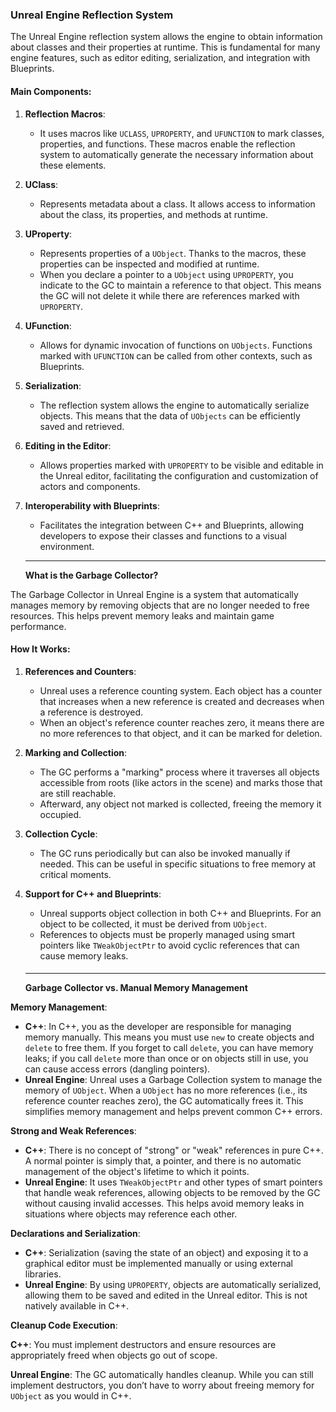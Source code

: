 ### **Unreal Engine Reflection System**

The Unreal Engine reflection system allows the engine to obtain information about classes and their properties at runtime. This is fundamental for many engine features, such as editor editing, serialization, and integration with Blueprints.

#### **Main Components:**

1. **Reflection Macros**:  
   * It uses macros like `UCLASS`, `UPROPERTY`, and `UFUNCTION` to mark classes, properties, and functions. These macros enable the reflection system to automatically generate the necessary information about these elements.  
2. **UClass**:  
   * Represents metadata about a class. It allows access to information about the class, its properties, and methods at runtime.  
3. **UProperty**:  
   * Represents properties of a `UObject`. Thanks to the macros, these properties can be inspected and modified at runtime.  
   * When you declare a pointer to a `UObject` using `UPROPERTY`, you indicate to the GC to maintain a reference to that object. This means the GC will not delete it while there are references marked with `UPROPERTY`.  
4. **UFunction**:  
   * Allows for dynamic invocation of functions on `UObjects`. Functions marked with `UFUNCTION` can be called from other contexts, such as Blueprints.  
5. **Serialization**:  
   * The reflection system allows the engine to automatically serialize objects. This means that the data of `UObjects` can be efficiently saved and retrieved.  
6. **Editing in the Editor**:  
   * Allows properties marked with `UPROPERTY` to be visible and editable in the Unreal editor, facilitating the configuration and customization of actors and components.  
7. **Interoperability with Blueprints**:  
   * Facilitates the integration between C++ and Blueprints, allowing developers to expose their classes and functions to a visual environment.

   ---

   **What is the Garbage Collector?**

The Garbage Collector in Unreal Engine is a system that automatically manages memory by removing objects that are no longer needed to free resources. This helps prevent memory leaks and maintain game performance.

#### **How It Works:**

1. **References and Counters**:  
   * Unreal uses a reference counting system. Each object has a counter that increases when a new reference is created and decreases when a reference is destroyed.  
   * When an object's reference counter reaches zero, it means there are no more references to that object, and it can be marked for deletion.

2. **Marking and Collection**:  
   * The GC performs a "marking" process where it traverses all objects accessible from roots (like actors in the scene) and marks those that are still reachable.  
   * Afterward, any object not marked is collected, freeing the memory it occupied.

3. **Collection Cycle**:  
   * The GC runs periodically but can also be invoked manually if needed. This can be useful in specific situations to free memory at critical moments.

   

4. **Support for C++ and Blueprints**:  
   * Unreal supports object collection in both C++ and Blueprints. For an object to be collected, it must be derived from `UObject`.  
   * References to objects must be properly managed using smart pointers like `TWeakObjectPtr` to avoid cyclic references that can cause memory leaks.

   #### 

   ---

   **Garbage Collector vs. Manual Memory Management**

**Memory Management**:

* **C++**: In C++, you as the developer are responsible for managing memory manually. This means you must use `new` to create objects and `delete` to free them. If you forget to call `delete`, you can have memory leaks; if you call `delete` more than once or on objects still in use, you can cause access errors (dangling pointers).  
* **Unreal Engine**: Unreal uses a Garbage Collection system to manage the memory of `UObject`. When a `UObject` has no more references (i.e., its reference counter reaches zero), the GC automatically frees it. This simplifies memory management and helps prevent common C++ errors.

**Strong and Weak References**:

* **C++**: There is no concept of "strong" or "weak" references in pure C++. A normal pointer is simply that, a pointer, and there is no automatic management of the object's lifetime to which it points.  
* **Unreal Engine**: It uses `TWeakObjectPtr` and other types of smart pointers that handle weak references, allowing objects to be removed by the GC without causing invalid accesses. This helps avoid memory leaks in situations where objects may reference each other.

**Declarations and Serialization**:

* **C++**: Serialization (saving the state of an object) and exposing it to a graphical editor must be implemented manually or using external libraries.  
* **Unreal Engine**: By using `UPROPERTY`, objects are automatically serialized, allowing them to be saved and edited in the Unreal editor. This is not natively available in C++.

**Cleanup Code Execution**:

**C++**: You must implement destructors and ensure resources are appropriately freed when objects go out of scope.

**Unreal Engine**: The GC automatically handles cleanup. While you can still implement destructors, you don’t have to worry about freeing memory for `UObject` as you would in C++.

